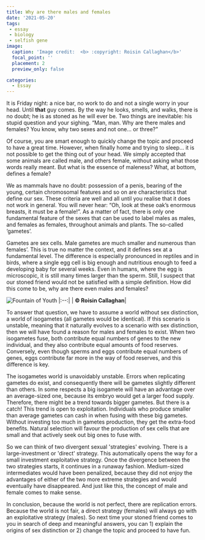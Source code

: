 ```yaml
---
title: Why are there males and females
date: '2021-05-20'
tags:
 - essay
 - biology
 - selfish gene
image:
  caption: 'Image credit:  <b> :copyright: Roisin Callaghan</b>'
  focal_point: ''
  placement: 2
  preview_only: false

categories:
  - Essay
---
```


It is Friday night: a nice bar, no work to do and not a single worry in your head. Until **that** guy comes. By the way he looks, smells, and walks, there is no doubt; he is as stoned as he will ever be. Two things are inevitable: his stupid question and your sighing. “Man, man. Why are there males and females? You know, why two sexes and not one… or three?”

Of course, you are smart enough to quickly change the topic and proceed to have a great time. However, when finally home and trying to sleep... it is not possible to get the thing out of your head. We simply accepted that some animals are called male, and others female, without asking what those words really meant. But what is the essence of maleness? What, at bottom, defines a female?

We as mammals have no doubt: possession of a penis, bearing of the young, certain chromosomal features and so on are characteristics that define our sex. These criteria are well and all until you realise that it does not work in general. You will never hear: “Oh, look at these oak’s enormous breasts, it must be a female!”. As a matter of fact, there is only one fundamental feature of the sexes that can be used to label males as males, and females as females, throughout animals and plants. The so-called ‘gametes’.

Gametes are sex cells. Male gametes are much smaller and numerous than females’. This is true no matter the context, and it defines sex at a fundamental level. The difference is especially pronounced in reptiles and in birds, where a single egg cell is big enough and nutritious enough to feed a developing baby for several weeks. Even in humans, where the egg is microscopic, it is still many times larger than the sperm. Still, I suspect that our stoned friend would not be satisfied with a simple definition. How did this come to be, why are there even males and females?

![Fountain of Youth](/images/roisin_males_females_2.png)
|:--:|
| <b> :copyright: Roisin Callaghan</b>|

To answer that question, we have to assume a world without sex distinction, a world of isogametes (all gametes would be identical). If this scenario is unstable, meaning that it naturally evolves to a scenario with sex distinction, then we will have found a reason for males and females to exist. When two isogametes fuse, both contribute equal numbers of genes to the new individual, and they also contribute equal amounts of food reserves. Conversely, even though sperms and eggs contribute equal numbers of genes, eggs contribute far more in the way of food reserves, and this difference is key.

The isogametes world is unavoidably unstable. Errors when replicating gametes do exist, and consequently there will be gametes slightly different than others. In some respects a big isogamete will have an advantage over an average-sized one, because its embryo would get a larger food supply. Therefore, there might be a trend towards bigger gametes. But there is a catch! This trend is open to exploitation. Individuals who produce smaller than average gametes can cash in when fusing with these big gametes. Without investing too much in gametes production, they get the extra-food benefits. Natural selection will favour the production of sex cells that are small and that actively seek out big ones to fuse with.

So we can think of two divergent sexual 'strategies' evolving. There is a large-investment or 'direct' strategy. This automatically opens the way for a small investment exploitative strategy. Once the divergence between the two strategies starts, it continues in a runaway fashion. Medium-sized intermediates would have been penalized, because they did not enjoy the advantages of either of the two more extreme strategies and would eventually have disappeared. And just like this, the concept of male and female comes to make sense.

In conclusion, because the world is not perfect, there are replication errors. Because the world is not fair, a direct strategy (females) will always go with an exploitative strategy (males). So next time your stoned friend comes to you in search of deep and meaningful answers, you can 1) explain the origins of sex distinction or 2) change the topic and proceed to have fun.

